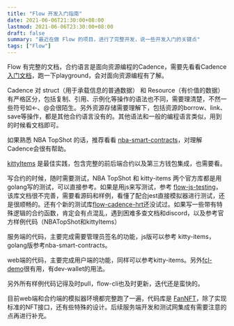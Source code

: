 ```yaml
---
title: "Flow 开发入门指南"
date: 2021-06-06T21:30:00+08:00
lastmod: 2021-06-06T23:30:00+08:00
draft: false
summary: "最近在做 Flow 的项目，进行了完整开发，说一些开发入门的关键点"
tags: ["Flow"]
---
```


Flow 有完整的文档，合约语言是面向资源编程的Cadence，需要先看看Cadence[入门文档](https://docs.onflow.org/cadence/tutorial/01-first-steps)，跑一下playground，会对面向资源编程有了解。

Cadence 对 struct（用于承载信息的普通数据） 和 Resource（有价值的数据）有严格区分，包括复制、引用、示例化等操作的语法也不同，需要理清楚，不然一些符号如<-、@会很陌生。另外资源存储需要理解下，包括资源的borrow、link、save等操作，都是其他合约语言没有的。其他语法和一般的编程语言类似，用到的时候看文档即可。

如果熟悉 NBA TopShot 的话，推荐看看 [nba-smart-contracts](https://github.com/dapperlabs/nba-smart-contracts)，对理解Cadence会很有帮助。

[kittyItems](https://github.com/onflow/kitty-items) 是最佳实践，包含完整的前后端合约以及第三方钱包集成，也需要看。

写合约的时候，随时需要测试，NBA TopShot 和 kitty-items 两个官方库都是用golang写的测试，可以直接参考。如果是用js来写测试，参考 [flow-js-testing](https://github.com/onflow/flow-js-testing)，该库文档很不完善，需要看源码和样例，看懂了配合jest直接模拟器进行测试，还是很顺畅的。还有个新的测试库[flow-cadence-hrt](https://github.com/onflow/flow-cadence-hrt)还没试过。如果写一些带有特殊逻辑的合约函数，肯定会有点混乱，遇到困难多查文档和discord，以及参考官方样例代码（NBATopShot和kittyItems）

服务端的代码，主要完成需要管理员签名的功能，js版可以参考 kitty-items，golang版参考nba-smart-contracts。

web端的代码，主要完成用户端的功能，同样可以参考kitty-items。另外[fcl-demo](https://github.com/portto/fcl-demo)很有用，有dev-wallet的用法。

另外所有样例代码记得及时pull，flow-cli也及时更新，迭代还是蛮快的。

目前web端和合约端的模拟器环境都完整跑了一遍，代码库是 [FanNFT](https://github.com/script-money/FanNFT)，除了实现标准的NFT接口，还有些特殊的设计。后续服务端开发和测试网集成有需要注意的点再进行补充。
